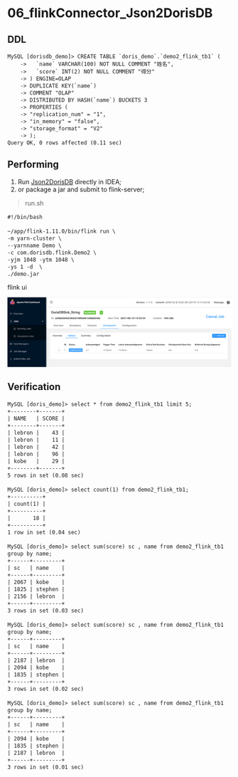 # 06_flinkConnector_Json2DorisDB

## DDL

```
MySQL [dorisdb_demo]> CREATE TABLE `doris_demo`.`demo2_flink_tb1` (
    ->   `name` VARCHAR(100) NOT NULL COMMENT "姓名",
    ->   `score` INT(2) NOT NULL COMMENT "得分"
    -> ) ENGINE=OLAP
    -> DUPLICATE KEY(`name`)
    -> COMMENT "OLAP"
    -> DISTRIBUTED BY HASH(`name`) BUCKETS 3
    -> PROPERTIES (
    -> "replication_num" = "1",
    -> "in_memory" = "false",
    -> "storage_format" = "V2"
    -> );
Query OK, 0 rows affected (0.11 sec)

```

## Performing

1. Run [Json2DorisDB](../FlinkDemo/src/main/scala/com/dorisdb/flink/Json2DorisDB.scala) directly in IDEA;
2. or package a jar and submit to flink-server;

> run.sh

```
#!/bin/bash

~/app/flink-1.11.0/bin/flink run \
-m yarn-cluster \
--yarnname Demo \
-c com.dorisdb.flink.Demo2 \
-yjm 1048 -ytm 1048 \
-ys 1 -d  \
./demo.jar
```

flink ui

![06_flink_ui_1](imgs/06_flink_ui_1.png)

## Verification

```
MySQL [doris_demo]> select * from demo2_flink_tb1 limit 5;
+--------+-------+
| NAME   | SCORE |
+--------+-------+
| lebron |    43 |
| lebron |    11 |
| lebron |    42 |
| lebron |    96 |
| kobe   |    29 |
+--------+-------+
5 rows in set (0.08 sec)

MySQL [doris_demo]> select count(1) from demo2_flink_tb1;
+----------+
| count(1) |
+----------+
|       18 |
+----------+
1 row in set (0.04 sec)

MySQL [doris_demo]> select sum(score) sc , name from demo2_flink_tb1 group by name;
+------+---------+
| sc   | name    |
+------+---------+
| 2067 | kobe    |
| 1825 | stephen |
| 2156 | lebron  |
+------+---------+
3 rows in set (0.03 sec)

MySQL [doris_demo]> select sum(score) sc , name from demo2_flink_tb1 group by name;
+------+---------+
| sc   | name    |
+------+---------+
| 2187 | lebron  |
| 2094 | kobe    |
| 1835 | stephen |
+------+---------+
3 rows in set (0.02 sec)

MySQL [doris_demo]> select sum(score) sc , name from demo2_flink_tb1 group by name;
+------+---------+
| sc   | name    |
+------+---------+
| 2094 | kobe    |
| 1835 | stephen |
| 2187 | lebron  |
+------+---------+
3 rows in set (0.01 sec)
```

